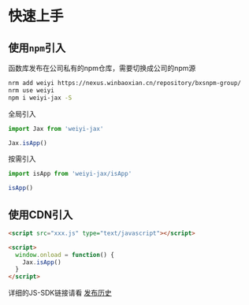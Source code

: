 # 快速上手
## 使用`npm`引入

函数库发布在公司私有的npm仓库，需要切换成公司的npm源
```bash
nrm add weiyi https://nexus.winbaoxian.cn/repository/bxsnpm-group/
nrm use weiyi
npm i weiyi-jax -S
```

全局引入
```js
import Jax from 'weiyi-jax'

Jax.isApp()
```

按需引入
```js
import isApp from 'weiyi-jax/isApp'

isApp()
```

## 使用CDN引入
```html
<script src="xxx.js" type="text/javascript"></script>

<script>
  window.onload = function() {
    Jax.isApp()
  }
</script>
```
详细的JS-SDK链接请看 [发布历史](common/changelog)